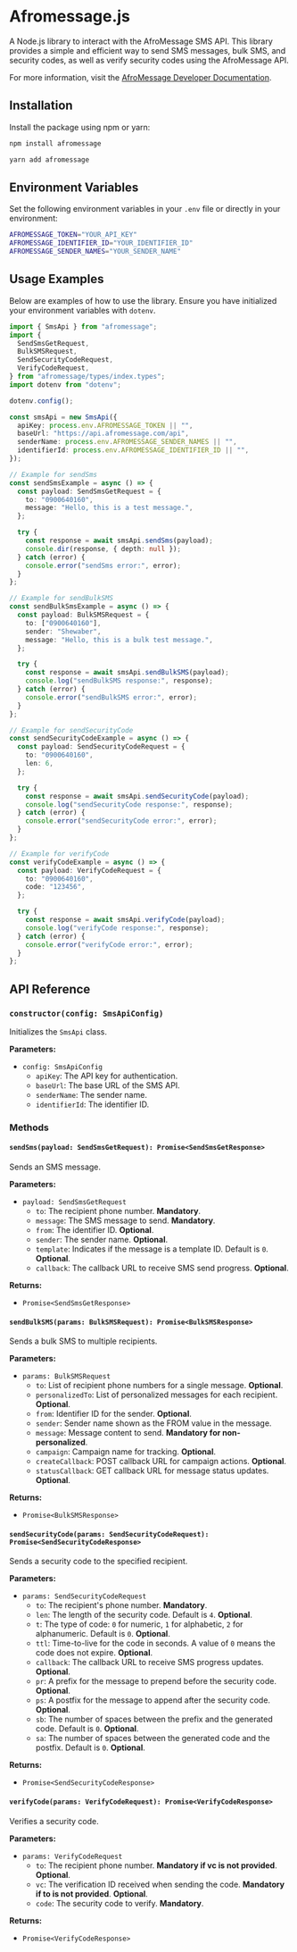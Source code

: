 # Afromessage.js

A Node.js library to interact with the AfroMessage SMS API. This library provides a simple and efficient way to send SMS messages, bulk SMS, and security codes, as well as verify security codes using the AfroMessage API.

For more information, visit the [AfroMessage Developer Documentation](https://afromessage.com/developers).

## Installation

Install the package using npm or yarn:

```bash
npm install afromessage
```

```bash
yarn add afromessage
```

## Environment Variables

Set the following environment variables in your `.env` file or directly in your environment:

```bash
AFROMESSAGE_TOKEN="YOUR_API_KEY"
AFROMESSAGE_IDENTIFIER_ID="YOUR_IDENTIFIER_ID"
AFROMESSAGE_SENDER_NAMES="YOUR_SENDER_NAME"
```

## Usage Examples

Below are examples of how to use the library. Ensure you have initialized your environment variables with `dotenv`.

```typescript
import { SmsApi } from "afromessage";
import {
  SendSmsGetRequest,
  BulkSMSRequest,
  SendSecurityCodeRequest,
  VerifyCodeRequest,
} from "afromessage/types/index.types";
import dotenv from "dotenv";

dotenv.config();

const smsApi = new SmsApi({
  apiKey: process.env.AFROMESSAGE_TOKEN || "",
  baseUrl: "https://api.afromessage.com/api",
  senderName: process.env.AFROMESSAGE_SENDER_NAMES || "",
  identifierId: process.env.AFROMESSAGE_IDENTIFIER_ID || "",
});

// Example for sendSms
const sendSmsExample = async () => {
  const payload: SendSmsGetRequest = {
    to: "0900640160",
    message: "Hello, this is a test message.",
  };

  try {
    const response = await smsApi.sendSms(payload);
    console.dir(response, { depth: null });
  } catch (error) {
    console.error("sendSms error:", error);
  }
};

// Example for sendBulkSMS
const sendBulkSmsExample = async () => {
  const payload: BulkSMSRequest = {
    to: ["0900640160"],
    sender: "Shewaber",
    message: "Hello, this is a bulk test message.",
  };

  try {
    const response = await smsApi.sendBulkSMS(payload);
    console.log("sendBulkSMS response:", response);
  } catch (error) {
    console.error("sendBulkSMS error:", error);
  }
};

// Example for sendSecurityCode
const sendSecurityCodeExample = async () => {
  const payload: SendSecurityCodeRequest = {
    to: "0900640160",
    len: 6,
  };

  try {
    const response = await smsApi.sendSecurityCode(payload);
    console.log("sendSecurityCode response:", response);
  } catch (error) {
    console.error("sendSecurityCode error:", error);
  }
};

// Example for verifyCode
const verifyCodeExample = async () => {
  const payload: VerifyCodeRequest = {
    to: "0900640160",
    code: "123456",
  };

  try {
    const response = await smsApi.verifyCode(payload);
    console.log("verifyCode response:", response);
  } catch (error) {
    console.error("verifyCode error:", error);
  }
};
```

## API Reference

### `constructor(config: SmsApiConfig)`

Initializes the `SmsApi` class.

**Parameters:**

- `config: SmsApiConfig`
  - `apiKey`: The API key for authentication.
  - `baseUrl`: The base URL of the SMS API.
  - `senderName`: The sender name.
  - `identifierId`: The identifier ID.

### Methods

#### `sendSms(payload: SendSmsGetRequest): Promise<SendSmsGetResponse>`

Sends an SMS message.

**Parameters:**

- `payload: SendSmsGetRequest`
  - `to`: The recipient phone number. **Mandatory**.
  - `message`: The SMS message to send. **Mandatory**.
  - `from`: The identifier ID. **Optional**.
  - `sender`: The sender name. **Optional**.
  - `template`: Indicates if the message is a template ID. Default is `0`. **Optional**.
  - `callback`: The callback URL to receive SMS send progress. **Optional**.

**Returns:**

- `Promise<SendSmsGetResponse>`

#### `sendBulkSMS(params: BulkSMSRequest): Promise<BulkSMSResponse>`

Sends a bulk SMS to multiple recipients.

**Parameters:**

- `params: BulkSMSRequest`
  - `to`: List of recipient phone numbers for a single message. **Optional**.
  - `personalizedTo`: List of personalized messages for each recipient. **Optional**.
  - `from`: Identifier ID for the sender. **Optional**.
  - `sender`: Sender name shown as the FROM value in the message.
  - `message`: Message content to send. **Mandatory for non-personalized**.
  - `campaign`: Campaign name for tracking. **Optional**.
  - `createCallback`: POST callback URL for campaign actions. **Optional**.
  - `statusCallback`: GET callback URL for message status updates. **Optional**.

**Returns:**

- `Promise<BulkSMSResponse>`

#### `sendSecurityCode(params: SendSecurityCodeRequest): Promise<SendSecurityCodeResponse>`

Sends a security code to the specified recipient.

**Parameters:**

- `params: SendSecurityCodeRequest`
  - `to`: The recipient's phone number. **Mandatory**.
  - `len`: The length of the security code. Default is `4`. **Optional**.
  - `t`: The type of code: `0` for numeric, `1` for alphabetic, `2` for alphanumeric. Default is `0`. **Optional**.
  - `ttl`: Time-to-live for the code in seconds. A value of `0` means the code does not expire. **Optional**.
  - `callback`: The callback URL to receive SMS progress updates. **Optional**.
  - `pr`: A prefix for the message to prepend before the security code. **Optional**.
  - `ps`: A postfix for the message to append after the security code. **Optional**.
  - `sb`: The number of spaces between the prefix and the generated code. Default is `0`. **Optional**.
  - `sa`: The number of spaces between the generated code and the postfix. Default is `0`. **Optional**.

**Returns:**

- `Promise<SendSecurityCodeResponse>`

#### `verifyCode(params: VerifyCodeRequest): Promise<VerifyCodeResponse>`

Verifies a security code.

**Parameters:**

- `params: VerifyCodeRequest`
  - `to`: The recipient phone number. **Mandatory if vc is not provided**. **Optional**.
  - `vc`: The verification ID received when sending the code. **Mandatory if to is not provided**. **Optional**.
  - `code`: The security code to verify. **Mandatory**.

**Returns:**

- `Promise<VerifyCodeResponse>`
